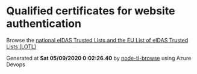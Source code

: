 # Qualified certificates for website authentication 
 Browse the [national eIDAS Trusted Lists and the EU List of eIDAS Trusted Lists (LOTL)](https://webgate.ec.europa.eu/tl-browser/#/) 
 
 
Generated at **Sat 05/09/2020  0:02:26.40** by [node-tl-browse](https://github.com/ymedlop/node-tl-browser) using Azure Devops 
